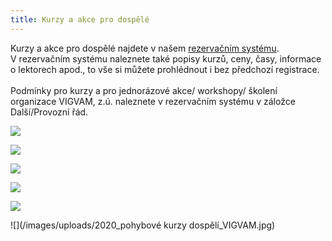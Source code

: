 ```yaml
---
title: Kurzy a akce pro dospělé
---
```

Kurzy a akce pro dospělé najdete v našem [rezervačním systému](https://vigvam.webooker.eu/).\
V rezervačním systému naleznete také popisy kurzů, ceny, časy,  informace o lektorech apod., to vše si můžete prohlédnout i bez předchozí registrace. \
\
Podmínky pro kurzy a pro jednorázové akce/ workshopy/ školení organizace VIGVAM, z.ú. naleznete v rezervačním systému v záložce Další/Provozní řád.

![](/images/uploads/2020-03-12_VGV_první_pomoc_dětem.jpg)

![](/images/uploads/2020-03-13_kaligrafie_taska.jpg)

![](/images/uploads/2020-03-14_VGV_intenzivní_jóga_jaro.jpg)

![](/images/uploads/received_231050894719164.jpeg)

![](/images/uploads/2020_Akce_Jóga_VGV_-_kopie.jpg)

![](/images/uploads/2020_pohybové kurzy dospělí_VIGVAM.jpg)
